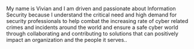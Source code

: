 My name is Vivian and I am driven and passionate about Information Security because I understand the critical need and high demand for security professionals to help combat the increasing rate of cyber related crimes and incidents around the world and ensure a safe cyber world through collaborating and contributing to solutions that can positively impact an organization and the people it serves..
<!---
Vivyanne-cyber/Vivyanne-cyber is a ✨ special ✨ repository because its `README.md` (this file) appears on your GitHub profile.
You can click the Preview link to take a look at your changes.
--->
